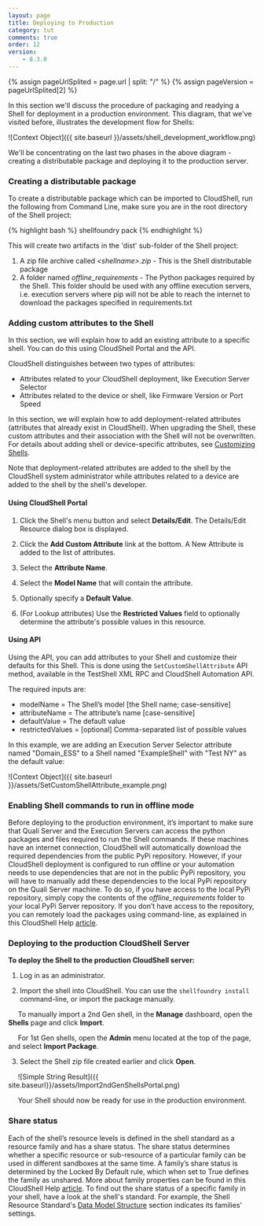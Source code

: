 ```yaml
---
layout: page
title: Deploying to Production
category: tut
comments: true
order: 12
version:
    - 8.3.0
---
```


{% assign pageUrlSplited = page.url | split: "/" %}
{% assign pageVersion = pageUrlSplited[2] %}

In this section we'll discuss the procedure of packaging and readying a Shell for deployment in a production environment.
This diagram, that we've visited before, illustrates the development flow for Shells:

![Context Object]({{ site.baseurl }}/assets/shell_development_workflow.png)

We'll be concentrating on the last two phases in the above diagram - creating a distributable package and deploying it to the production server.



### Creating a distributable package

To create a distributable package which can be imported to CloudShell, run the following from Command Line, make sure
you are in the root directory of the Shell project:

{% highlight bash %}
shellfoundry pack
{% endhighlight %}

This will create two artifacts in the 'dist' sub-folder of the Shell project:

1. A zip file archive called _\<shellname\>.zip_ - This is the Shell distributable package
2. A folder named _offline_requirements_ - The Python packages required by the Shell. This folder should be used with any offline execution servers, i.e. execution servers where pip will not be able to reach the internet to download the packages specified in requirements.txt

### Adding custom attributes to the Shell<a name="SetCustomShellAttributeUsingAPI"></a>

In this section, we will explain how to add an existing attribute to a specific shell. You can do this using CloudShell Portal and the API. 

CloudShell distinguishes between two types of attributes: 
* Attributes related to your CloudShell deployment, like Execution Server Selector
* Attributes related to the device or shell, like Firmware Version or Port Speed 

In this section, we will explain how to add deployment-related attributes (attributes that already exist in CloudShell). When upgrading the Shell, these custom attributes and their association with the Shell will not be overwritten. For details about adding shell or device-specific attributes, see [Customizing Shells]({{site.baseurl}}/shells/{{pageVersion}}/customizing-shells.html).

Note that deployment-related attributes are added to the shell by the CloudShell system administrator while attributes related to a device are added to the shell by the shell's developer. 

#### Using CloudShell Portal

1. Click the Shell's menu button and select **Details/Edit**. The Details/Edit Resource dialog box is displayed.

2. Click the **Add Custom Attribute** link at the bottom. A New Attribute is added to the list of attributes.

3. Select the **Attribute Name**.

4. Select the **Model Name** that will contain the attribute.

5. Optionally specify a **Default Value**.

6. (For Lookup attributes) Use the **Restricted Values** field to optionally determine the attribute's possible values in this resource.

#### Using API<a name="SetCustomShellAttributeUsingAPI"></a>

Using the API, you can add attributes to your Shell and customize their defaults for this Shell. This is done using the `SetCustomShellAttribute` API method, available in the TestShell XML RPC and CloudShell Automation API.

The required inputs are:
* modelName = The Shell’s model [the Shell name; case-sensitive]
* attributeName = The attribute’s name [case-sensitive]
* defaultValue = The default value
* restrictedValues = [optional] Comma-separated list of possible values

In this example, we are adding an Execution Server Selector attribute named "Domain_ESS" to a Shell named "ExampleShell" with "Test NY" as the default value:

![Context Object]({{ site.baseurl }}/assets/SetCustomShellAttribute_example.png)

### Enabling Shell commands to run in offline mode

Before deploying to the production environment, it’s important to make sure that Quali Server and the Execution Servers can access the python packages and files required to run the Shell commands. If these machines have an internet connection, CloudShell will automatically download the required dependencies from the public PyPi repository. However, if your CloudShell deployment is configured to run offline or your automation needs to use dependencies that are not in the public PyPi repository, you will have to manually add these dependencies to the local PyPi repository on the Quali Server machine. To do so, if you have access to the local PyPi repository, simply copy the contents of the *offline_requirements* folder to your local PyPi Server repository. If you don’t have access to the repository, you can remotely load the packages using command-line, as explained in this CloudShell Help <a href="http://help.quali.com/Online%20Help/8.3/Portal/Content/Admn/Pyth-Cnfg-Mds.htm#Loading" target="_blank">article</a>.

### Deploying to the production CloudShell Server

**To deploy the Shell to the production CloudShell server:**

1) Log in as an administrator.

2) Import the shell into CloudShell. You can use the `shellfoundry install` command-line, or import the package manually. 

&nbsp;&nbsp;&nbsp;&nbsp;&nbsp;To manually import a 2nd Gen shell, in the **Manage** dashboard, open the **Shells** page and click **Import**. 

&nbsp;&nbsp;&nbsp;&nbsp;&nbsp;For 1st Gen shells, open the **Admin** menu located at the top of the page, and select **Import Package**.

3) Select the Shell zip file created earlier and click **Open**.

&nbsp;&nbsp;&nbsp;&nbsp;&nbsp;![Simple String Result]({{ site.baseurl}}/assets/Import2ndGenShellsPortal.png)

&nbsp;&nbsp;&nbsp;&nbsp;&nbsp;Your Shell should now be ready for use in the production environment.

### Share status

Each of the shell’s resource levels is defined in the shell standard as a resource family and has a share status. The share status determines whether a specific resource or sub-resource of a particular family can be used in different sandboxes at the same time. A family’s share status is determined by the Locked By Default rule, which when set to True defines the family as unshared. More about family properties can be found in this CloudShell Help <a href="http://help.quali.com/Online Help/8.3/Portal/Content/Admn/Dfn-Rsrc-Data-Mdl.htm?Highlight=locked%20by%20default#Creating" target="_blank">article</a>. To find out the share status of a specific family in your shell, have a look at the shell's standard. For example, the Shell Resource Standard's <a href="https://github.com/QualiSystems/cloudshell-standards/blob/master/Documentation/shell_resource_standard.md#data-model-structure" target="_blank">Data Model Structure</a> section indicates its families' settings. 
